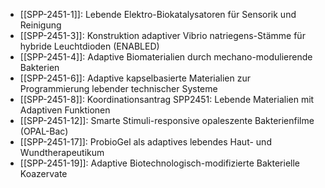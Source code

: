 - [[SPP-2451-1]]: Lebende Elektro-Biokatalysatoren für Sensorik und Reinigung
- [[SPP-2451-3]]: Konstruktion adaptiver Vibrio natriegens-Stämme für hybride Leuchtdioden (ENABLED)
- [[SPP-2451-4]]: Adaptive Biomaterialien durch mechano-modulierende Bakterien
- [[SPP-2451-6]]: Adaptive kapselbasierte Materialien zur Programmierung lebender technischer Systeme
- [[SPP-2451-8]]: Koordinationsantrag SPP2451: Lebende Materialien mit Adaptiven Funktionen
- [[SPP-2451-12]]: Smarte Stimuli-responsive opaleszente Bakterienfilme (OPAL-Bac)
- [[SPP-2451-17]]: ProbioGel als adaptives lebendes Haut- und Wundtherapeutikum
- [[SPP-2451-19]]: Adaptive Biotechnologisch-modifizierte Bakterielle Koazervate
